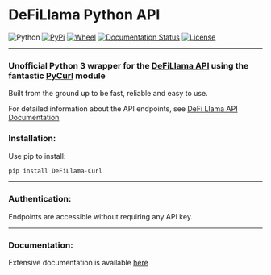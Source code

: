 # DeFiLlama Python API

![Python](https://img.shields.io/pypi/pyversions/DeFiLlama-Curl?style=flat-square)
[![PyPi](https://img.shields.io/pypi/v/DeFiLlama-Curl)](https://pypi.org/project/DeFiLlama-Curl/)
[![Wheel](https://img.shields.io/pypi/wheel/DeFiLlama-Curl)](https://github.com/the-praxs/DeFiLlama-Curl/releases)
[![Documentation Status](https://readthedocs.org/projects/defillama-curl/badge/?version=latest)](https://defillama-curl.readthedocs.io/en/latest/?badge=latest)
[![License](https://img.shields.io/badge/License-Apache%202.0-blue.svg)](https://opensource.org/licenses/Apache-2.0)

-------

### Unofficial Python 3 wrapper for the [DeFiLlama API](https://defillama.com/home) using the fantastic [PyCurl](http://pycurl.io/) module

Built from the ground up to be fast, reliable and easy to use.

For detailed information about the API endpoints, see [DeFi Llama API Documentation](https://defillama.com/docs/api)

### Installation:

Use pip to install:

```python
pip install DeFiLlama-Curl
```
<!-- 
*TODO: Add conda link* -->

-----------

### Authentication:

Endpoints are accessible without requiring any API key.

-----------

### Documentation:

Extensive documentation is available [here](http://defillama-curl.readthedocs.io/)
